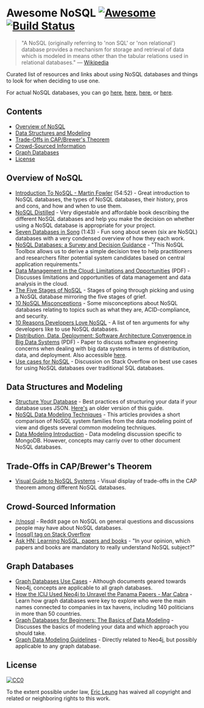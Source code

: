 # Awesome NoSQL [![Awesome](https://awesome.re/badge.svg)](https://awesome.re) [![Build Status](https://travis-ci.org/erictleung/awesome-nosql.svg?branch=master)](https://travis-ci.org/erictleung/awesome-nosql)

> "A NoSQL (originally referring to 'non SQL' or 'non relational') database provides a mechanism for storage and retrieval of data which is modeled in means other than the tabular relations used in relational databases." — [Wikipedia](https://en.wikipedia.org/wiki/NoSQL)

Curated list of resources and links about *using* NoSQL databases and things to look for when deciding to use one.

For actual NoSQL databases, you can go [here](https://github.com/sindresorhus/awesome#databases), [here](http://nosql-database.org/), [here](https://github.com/igorbarinov/awesome-data-engineering#databases), or [here](https://github.com/kahun/awesome-sysadmin#nosql).


## Contents

- [Overview of NoSQL](#overview-of-nosql)
- [Data Structures and Modeling](#data-structures-and-modeling)
- [Trade-Offs in CAP/Brewer's Theorem](#trade-offs-in-capbrewers-theorem)
- [Crowd-Sourced Information](#crowd-sourced-information)
- [Graph Databases](#graph-databases)
- [License](#license)


## Overview of NoSQL

- [Introduction To NoSQL - Martin Fowler](https://youtu.be/qI_g07C_Q5I) (54:52) - Great introduction to NoSQL databases, the types of NoSQL databases, their history, pros and cons, and how and when to use them.
- [NoSQL Distilled](http://martinfowler.com/books/nosql.html) - Very digestable and affordable book describing the different NoSQL databases and help you make the decision on whether using a NoSQL database is appropriate for your project.
- [Seven Databases in Song](https://youtu.be/jyx8iP5tfCI) (1:43) - Fun song about seven (six are NoSQL) databases with a very condensed overview of how they each work.
- [NoSQL Databases: a Survey and Decision Guidance](https://medium.com/baqend-blog/nosql-databases-a-survey-and-decision-guidance-ea7823a822d#.nhzop4d23) - "This NoSQL Toolbox allows us to derive a simple decision tree to help practitioners and researchers filter potential system candidates based on central application requirements."
- [Data Management in the Cloud: Limitations and Opportunities](http://www.cs.yale.edu/homes/dna/papers/abadi-cloud-ieee09.pdf) (PDF) - Discusses limitations and opportunities of data management and data analysis in the cloud.
- [The Five Stages of NoSQL](https://sookocheff.com/post/opinion/the-five-stages-of-nosql/) - Stages of going through picking and using a NoSQL database mirroring the five stages of grief.
- [10 NoSQL Misconceptions](http://www.dummies.com/how-to/content/10-nosql-misconceptions.html) - Some misconceptions about NoSQL databases relating to topics such as what they are, ACID-compliance, and security.
- [10 Reasons Developers Love NoSQL](http://www.dummies.com/programming/big-data/10-reasons-developers-love-nosql/) - A list of ten arguments for why developers like to use NoSQL databases.
- [Distribution, Data, Deployment: Software Architecture Convergence in Big Data Systems](https://resources.sei.cmu.edu/asset_files/WhitePaper/2014_019_001_90915.pdf) (PDF) - Paper to discuss software engineering concerns when dealing with big data systems in terms of distribution, data, and deployment. Also accessible [here](https://doi.org/10.1109/MS.2014.51).
- [Use cases for NoSQL](https://stackoverflow.com/questions/2875432/use-cases-for-nosql) - Discussion on Stack Overflow on best use cases for using NoSQL databases over traditional SQL databases.


## Data Structures and Modeling

- [Structure Your Database](https://firebase.google.com/docs/database/android/structure-data) - Best practices of structuring your data if your database uses JSON. [Here's](https://www.firebase.com/docs/web/guide/structuring-data.html) an older version of this guide.
- [NoSQL Data Modeling Techniques](https://highlyscalable.wordpress.com/2012/03/01/nosql-data-modeling-techniques/) - This articles provides a short comparison of NoSQL system families from the data modeling point of view and digests several common modeling techniques.
- [Data Modeling Introduction](https://docs.mongodb.com/manual/core/data-modeling-introduction/) - Data modeling discussion specific to MongoDB. However, concepts may carriy over to other document NoSQL databases.


## Trade-Offs in CAP/Brewer's Theorem

- [Visual Guide to NoSQL Systems](http://blog.nahurst.com/visual-guide-to-nosql-systems) - Visual display of trade-offs in the CAP theorem among different NoSQL databases.


## Crowd-Sourced Information

- [/r/nosql](https://www.reddit.com/r/nosql) - Reddit page on NoSQL on general questions and discussions people may have about NoSQL databases.
- [[nosql] tag on Stack Overflow](https://stackoverflow.com/tags/nosql/info)
- [Ask HN: Learning NoSQL, papers and books](https://news.ycombinator.com/item?id=15427932) - "In your opinion, which papers and books are mandatory to really understand NoSQL subject?"


## Graph Databases

- [Graph Databases Use Cases](https://neo4j.com/use-cases/) - Although documents geared towards Neo4j, concepts are applicable to all graph databases.
- [How the ICIJ Used Neo4j to Unravel the Panama Papers - Mar Cabra](https://youtu.be/S20XMQyvANY) - Learn how graph databases were key to explore who were the main names connected to companies in tax havens, including 140 politicians in more than 50 countries.
- [Graph Databases for Beginners: The Basics of Data Modeling](https://neo4j.com/blog/data-modeling-basics/) - Discusses the basics of modeling your data and which approach you should take.
- [Graph Data Modeling Guidelines](https://neo4j.com/developer/guide-data-modeling/) - Directly related to Neo4j, but possibly applicable to any graph database.


## License

[![CC0](http://mirrors.creativecommons.org/presskit/buttons/88x31/svg/cc-zero.svg)](https://creativecommons.org/publicdomain/zero/1.0/)

To the extent possible under law, [Eric Leung](https://erictleung.com) has waived all copyright and related or neighboring rights to this work.
